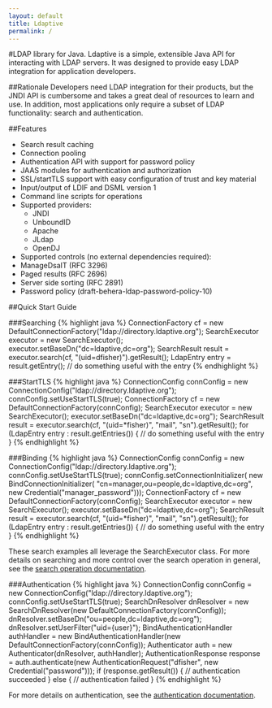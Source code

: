 ```yaml
---
layout: default
title: Ldaptive
permalink: /
---
```


#LDAP library for Java.
Ldaptive is a simple, extensible Java API for interacting with LDAP servers. It was designed to provide easy LDAP integration for application developers.

##Rationale
Developers need LDAP integration for their products, but the JNDI API is cumbersome and takes a great deal of resources to learn and use. In addition, most applications only require a subset of LDAP functionality: search and authentication.

##Features
* Search result caching
* Connection pooling
* Authentication API with support for password policy
* JAAS modules for authentication and authorization
* SSL/startTLS support with easy configuration of trust and key material
* Input/output of LDIF and DSML version 1
* Command line scripts for operations
* Supported providers:
  * JNDI
  * UnboundID
  * Apache
  * JLdap
  * OpenDJ
* Supported controls (no external dependencies required):
* ManageDsaIT (RFC 3296)
* Paged results (RFC 2696)
* Server side sorting (RFC 2891)
* Password policy (draft-behera-ldap-password-policy-10)

##Quick Start Guide

###Searching
{% highlight java %}
ConnectionFactory cf = new DefaultConnectionFactory("ldap://directory.ldaptive.org");
SearchExecutor executor = new SearchExecutor();
executor.setBaseDn("dc=ldaptive,dc=org");
SearchResult result = executor.search(cf, "(uid=dfisher)").getResult();
LdapEntry entry = result.getEntry();
// do something useful with the entry
{% endhighlight %}

###StartTLS
{% highlight java %}
ConnectionConfig connConfig = new ConnectionConfig("ldap://directory.ldaptive.org");
connConfig.setUseStartTLS(true);
ConnectionFactory cf = new DefaultConnectionFactory(connConfig);
SearchExecutor executor = new SearchExecutor();
executor.setBaseDn("dc=ldaptive,dc=org");
SearchResult result = executor.search(cf, "(uid=*fisher)", "mail", "sn").getResult();
for (LdapEntry entry : result.getEntries()) {
  // do something useful with the entry
}
{% endhighlight %}

###Binding
{% highlight java %}
ConnectionConfig connConfig = new ConnectionConfig("ldap://directory.ldaptive.org");
connConfig.setUseStartTLS(true);
connConfig.setConnectionInitializer(
  new BindConnectionInitializer(
    "cn=manager,ou=people,dc=ldaptive,dc=org", new Credential("manager_password")));
ConnectionFactory cf = new DefaultConnectionFactory(connConfig);
SearchExecutor executor = new SearchExecutor();
executor.setBaseDn("dc=ldaptive,dc=org");
SearchResult result = executor.search(cf, "(uid=*fisher)", "mail", "sn").getResult();
for (LdapEntry entry : result.getEntries()) {
  // do something useful with the entry
}
{% endhighlight %}

These search examples all leverage the SearchExecutor class. For more details on searching and more control over the search operation in general, see the [search operation documentation](docs/guide/operations/search).

###Authentication
{% highlight java %}
ConnectionConfig connConfig = new ConnectionConfig("ldap://directory.ldaptive.org");
connConfig.setUseStartTLS(true);
SearchDnResolver dnResolver = new SearchDnResolver(new DefaultConnectionFactory(connConfig));
dnResolver.setBaseDn("ou=people,dc=ldaptive,dc=org");
dnResolver.setUserFilter("uid={user}");
BindAuthenticationHandler authHandler = new BindAuthenticationHandler(new DefaultConnectionFactory(connConfig));
Authenticator auth = new Authenticator(dnResolver, authHandler);
AuthenticationResponse response = auth.authenticate(new AuthenticationRequest("dfisher", new Credential("password")));
if (response.getResult()) {
  // authentication succeeded
} else {
  // authentication failed
}
{% endhighlight %}

For more details on authentication, see the [authentication documentation](docs/guide/authentication).

